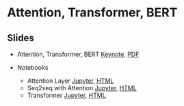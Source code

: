 # Attention, Transformer, BERT

## Slides

* Attention, Transformer, BERT
  [Keynote](../../slides/4_25/24-Attention.key),
  [PDF](../../slides/4_25/24-Attention.pdf)

* Notebooks
  - Attention Layer [Jupyter](../../slides/4_25/attention.ipynb),
    [HTML](https://nbviewer.jupyter.org/url/courses.d2l.ai/berkeley-stat-157/slides/4_25/attention.ipynb)
  - Seq2seq with Attention [Jupyter](../../slides/4_25/seq2seq-attention.ipynb),
    [HTML](https://nbviewer.jupyter.org/url/courses.d2l.ai/berkeley-stat-157/slides/4_25/seq2seq-attention.ipynb)
  - Transformer [Jupyter](../../slides/4_25/transformer.ipynb),
    [HTML](https://nbviewer.jupyter.org/url/courses.d2l.ai/berkeley-stat-157/slides/4_25/transformer.ipynb)
